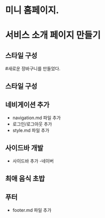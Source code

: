 # 미니 홈페이지.

# 서비스 소개 페이지 만들기

## 스타일 구성

#새로운 장바구니를 만들었다.

## 스타일 구성

## 네비게이션 추가

- navigation.md 파일 추가
- 로그인/로그아웃 추가
- style.md 파일 추가

## 사이드바 개발

- 사이드바 추가 -네이버

## 최애 음식 초밥

## 푸터

- footer.md 파일 추가
